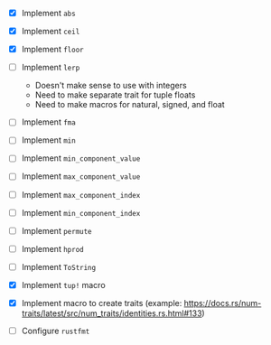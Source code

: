 - [x] Implement `abs`
- [x] Implement `ceil`
- [x] Implement `floor`
- [ ] Implement `lerp`
  - Doesn't make sense to use with integers
  - Need to make separate trait for tuple floats
  - Need to make macros for natural, signed, and float
- [ ] Implement `fma`
- [ ] Implement `min`
- [ ] Implement `min_component_value`
- [ ] Implement `max_component_value`
- [ ] Implement `max_component_index`
- [ ] Implement `min_component_index`
- [ ] Implement `permute`
- [ ] Implement `hprod`
- [ ] Implement `ToString`

- [x] Implement `tup!` macro
- [x] Implement macro to create traits (example: https://docs.rs/num-traits/latest/src/num_traits/identities.rs.html#133)

- [ ] Configure `rustfmt`
